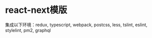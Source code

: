 # react-next模版

集成以下环境：redux, typescript, webpack, postcss, less, tslint, eslint, stylelint, pm2, graphql
